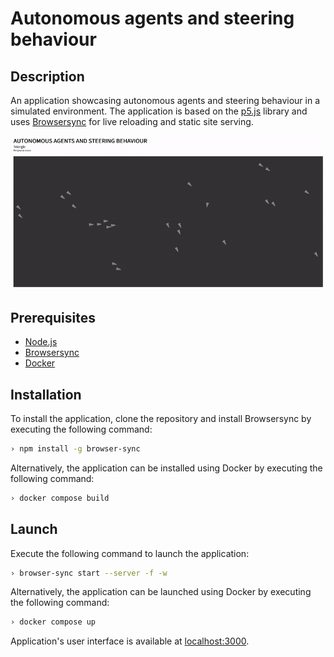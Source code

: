 # Autonomous agents and steering behaviour
## Description
An application showcasing autonomous agents and steering behaviour in a simulated environment. The application is based on the [p5.js](https://p5js.org) library and uses [Browsersync](https://browsersync.io) for live reloading and static site serving.

<p align='center'>
<img src='./visualisation/application_demo.gif' alt='Application demo'>
</p>

## Prerequisites
* [Node.js](https://nodejs.org/en)
* [Browsersync](https://browsersync.io)
* [Docker](https://www.docker.com)

## Installation
To install the application, clone the repository and install Browsersync by executing the following command:

```bash
› npm install -g browser-sync
```

Alternatively, the application can be installed using Docker by executing the following command:
```bash
› docker compose build
```

## Launch
Execute the following command to launch the application:
```bash
› browser-sync start --server -f -w
```

Alternatively, the application can be launched using Docker by executing the following command:
```bash
› docker compose up
```

Application's user interface is available at [localhost:3000](http://localhost:3000).